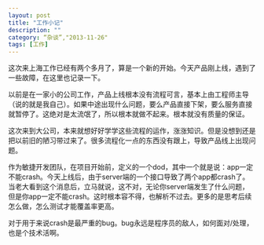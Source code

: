 ```yaml
---
layout: post
title: "工作小记"
description: ""
category: “杂谈”,"2013-11-26"
tags: [工作]
---
```


这次来上海工作已经有两个多月了，算是一个新的开始。今天产品刚上线，遇到了一些故障，在这里也记录一下。

以前是在一家小的公司工作，产品上线根本没有流程可言，基本上由工程师主导（说的就是我自己）。如果中途出现什么问题，要么产品直接下架，要么服务直接就暂停了。这绝对是太流氓了，所以根本就做不起来。根本就没有质量的保证。

这次来到大公司，本来就想好好学学这些流程的运作，涨涨知识。但是没想到还是把以前旧的陋习带过来了。很多流程化一点的东西没有跟上，导致产品线上出现问题。

作为敏捷开发团队，在项目开始前，定义的一个dod，其中一个就是说：app一定不能crash。今天上线后，由于server端的一个接口导致了两个app都crash了。当老大看到这个消息后，立马就说，这不对，无论你server端发生了什么问题，但是你app一定不能crash。这时根本容不得，也解析不过去。更多的是思考后续怎么做，怎么测试才能覆盖率更高。

对于用于来说crash是最严重的bug。bug永远是程序员的敌人，如何面对/处理，也是个技术活啊。